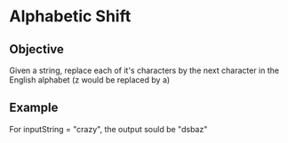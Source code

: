# Alphabetic Shift

## Objective

Given a string, replace each of it's characters by the next character in the English alphabet (z would be replaced by a)

## Example

For inputString = "crazy", the output sould be "dsbaz"
